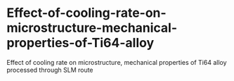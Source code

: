 # Effect-of-cooling-rate-on-microstructure-mechanical-properties-of-Ti64-alloy
Effect of cooling rate on microstructure, mechanical properties of Ti64 alloy processed through SLM route
